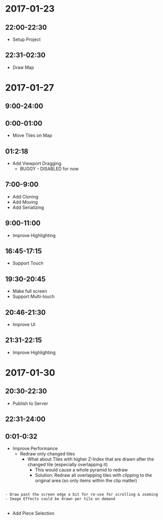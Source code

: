 # 2017-01-23

## 22:00-22:30

- Setup Project

## 22:31-02:30

- Draw Map

# 2017-01-27

## 9:00-24:00
## 0:00-01:00

- Move Tiles on Map

## 01:2:18

- Add Viewport Dragging
	- BUGGY - DISABLED for now

## 7:00-9:00

- Add Cloning
- Add Moving
- Add Serializing

## 9:00-11:00

- Improve Highlighting

## 16:45-17:15

- Support Touch

## 19:30-20:45

- Make full screen
- Support Multi-touch

## 20:46-21:30

- Improve UI

## 21:31-22:15

- Improve Highlighting

# 2017-01-30

## 20:30-22:30

- Publish to Server 

## 22:31-24:00
## 0:01-0:32

- Improve Performance
	- Redraw only changed tiles
		- What about Tiles with higher Z-Index that are drawn after the changed tile (especially overlapping it)
			- This would cause a whole pyramid to redraw
			- Solution: Redraw all overlapping tiles with clipping to the original area (so only items within the clip matter)

##

	- Draw past the screen edge a bit for re-use for scrolling & zooming
	- Image Effects could be drawn per tile on demand

##

- Add Piece Selection

